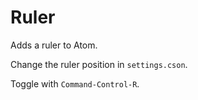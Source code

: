 # Ruler

Adds a ruler to Atom.

Change the ruler position in `settings.cson`.

Toggle with `Command-Control-R`.
